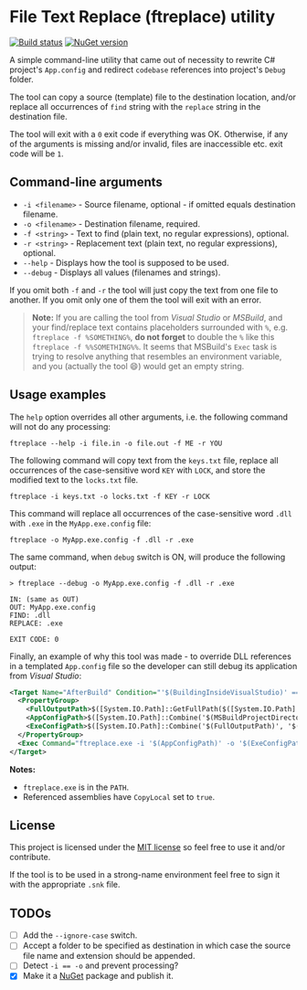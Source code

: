 # File Text Replace (ftreplace) utility

[![Build status](https://ci.appveyor.com/api/projects/status/0reuf6rvv57crl25?svg=true)](https://ci.appveyor.com/project/cebence/ftreplace)
[![NuGet version](https://img.shields.io/nuget/v/FileTextReplace.svg)](https://www.nuget.org/packages/FileTextReplace/)

A simple command-line utility that came out of necessity to rewrite C# project's `App.config` and redirect `codebase` references into project's `Debug` folder.

The tool can copy a source (template) file to the destination location, and/or replace all occurrences of `find` string with the `replace` string in the destination file.

The tool will exit with a `0` exit code if everything was OK. Otherwise, if any of the arguments is missing and/or invalid, files are inaccessible etc. exit code will be `1`.

## Command-line arguments

- `-i <filename>` - Source filename, optional - if omitted equals destination filename.
- `-o <filename>` - Destination filename, required.
- `-f <string>` - Text to find (plain text, no regular expressions), optional.
- `-r <string>` - Replacement text (plain text, no regular expressions), optional.
- `--help` - Displays how the tool is supposed to be used.
- `--debug` - Displays all values (filenames and strings).

If you omit both `-f` and `-r` the tool will just copy the text from one file to another.
If you omit only one of them the tool will exit with an error.

> **Note:** If you are calling the tool from *Visual Studio* or *MSBuild*, and your find/replace text contains placeholders surrounded with `%`, e.g. `ftreplace -f %SOMETHING%`, **do not forget** to double the `%` like this `ftreplace -f %%SOMETHING%%`.
> It seems that MSBuild's `Exec` task is trying to resolve anything that resembles an environment variable, and you (actually the tool :smile:) would get an empty string.

## Usage examples

The `help` option overrides all other arguments, i.e. the following command will not do any processing:

```
ftreplace --help -i file.in -o file.out -f ME -r YOU
```

The following command will copy text from the `keys.txt` file, replace all occurrences of the case-sensitive word `KEY` with `LOCK`, and store the modified text to the `locks.txt` file.

```
ftreplace -i keys.txt -o locks.txt -f KEY -r LOCK
```

This command will replace all occurrences of the case-sensitive word `.dll` with `.exe` in the `MyApp.exe.config` file:

```
ftreplace -o MyApp.exe.config -f .dll -r .exe
```

The same command, when `debug` switch is ON, will produce the following output:

```
> ftreplace --debug -o MyApp.exe.config -f .dll -r .exe

IN: (same as OUT)
OUT: MyApp.exe.config
FIND: .dll
REPLACE: .exe

EXIT CODE: 0
```

Finally, an example of why this tool was made - to override DLL references in a templated `App.config` file so the developer can still debug its application from *Visual Studio*:

```xml
<Target Name="AfterBuild" Condition="'$(BuildingInsideVisualStudio)' == 'true'">
  <PropertyGroup>
    <FullOutputPath>$([System.IO.Path]::GetFullPath($([System.IO.Path]::Combine('$(MSBuildProjectDirectory)', '$(OutputPath)'))))</FullOutputPath>
    <AppConfigPath>$([System.IO.Path]::Combine('$(MSBuildProjectDirectory)', 'App.config'))</AppConfigPath>
    <ExeConfigPath>$([System.IO.Path]::Combine('$(FullOutputPath)', '$(AssemblyName).exe.config'))</ExeConfigPath>
  </PropertyGroup>
  <Exec Command="ftreplace.exe -i '$(AppConfigPath)' -o '$(ExeConfigPath)' -f SHARED_LIBS_PATH -r '$(FullOutputPath)'"/>
</Target>
```

**Notes:**
- `ftreplace.exe` is in the `PATH`.
- Referenced assemblies have `CopyLocal` set to `true`.

## License
This project is licensed under the [MIT license](LICENSE) so feel free to use it and/or contribute.

If the tool is to be used in a strong-name environment feel free to sign it with the appropriate `.snk` file.

## TODOs
- [ ] Add the `--ignore-case` switch.
- [ ] Accept a folder to be specified as destination in which case the source file name and extension should be appended.
- [ ] Detect `-i == -o` and prevent processing?
- [x] Make it a [NuGet](https://www.nuget.org/) package and publish it.
